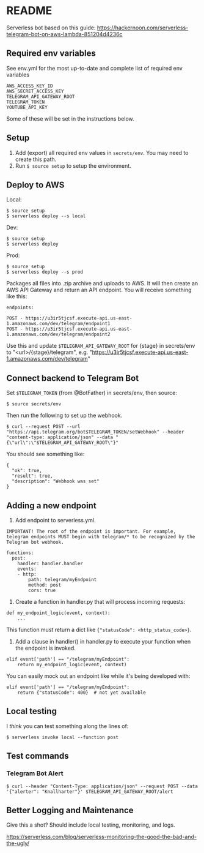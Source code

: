 # README

Serverless bot based on this guide:
https://hackernoon.com/serverless-telegram-bot-on-aws-lambda-851204d4236c

## Required env variables

See env.yml for the most up-to-date and complete list of required env variables

```
AWS_ACCESS_KEY_ID
AWS_SECRET_ACCESS_KEY
TELEGRAM_API_GATEWAY_ROOT
TELEGRAM_TOKEN
YOUTUBE_API_KEY
```

Some of these will be set in the instructions below.

## Setup

1. Add (export) all required env values in `secrets/env`. You may need to create this path.
1. Run `$ source setup` to setup the environment.

## Deploy to AWS

Local:
```
$ source setup
$ serverless deploy --s local
```

Dev:
```
$ source setup
$ serverless deploy
```

Prod:
```
$ source setup
$ serverless deploy --s prod
```

Packages all files into .zip archive and uploads to AWS. It will then create an AWS API Gateway and return an API endpoint. You will receive something like this:

```
endpoints:

POST - https://u3ir5tjcsf.execute-api.us-east-1.amazonaws.com/dev/telegram/endpoint1
POST - https://u3ir5tjcsf.execute-api.us-east-1.amazonaws.com/dev/telegram/endpoint2
```

Use this and update `$TELEGRAM_API_GATEWAY_ROOT` for {stage} in secrets/env to "<url\>/{stage}/telegram", e.g. "https://u3ir5tjcsf.execute-api.us-east-1.amazonaws.com/dev/telegram"

## Connect backend to Telegram Bot

Set `$TELEGRAM_TOKEN` (from @BotFather) in secrets/env, then source:

```
$ source secrets/env
```

Then run the following to set up the webhook.

```
$ curl --request POST --url "https://api.telegram.org/bot$TELEGRAM_TOKEN/setWebhook" --header "content-type: application/json" --data "{\"url\":\"$TELEGRAM_API_GATEWAY_ROOT\"}"
```

You should see something like:

```
{
  "ok": true,
  "result": true,
  "description": "Webhook was set"
}
```

## Adding a new endpoint

1. Add endpoint to serverless.yml.

  `IMPORTANT! The root of the endpoint is important. For example, telegram endpoints MUST begin with telegram/* to be recognized by the Telegram bot webhook.`

  ```
  functions:
    post:
      handler: handler.handler
      events:
      - http:
          path: telegram/myEndpoint
          method: post
          cors: true
  ```
1. Create a function in handler.py that will process incoming requests:
  ```
  def my_endpoint_logic(event, context):
      ...
  ```

  This function must return a dict like `{"statusCode": <http_status_code>}`.
1. Add a clause in handler() in handler.py to execute your function when the endpoint is invoked.
  ```
  elif event['path'] == "/telegram/myEndpoint":
      return my_endpoint_logic(event, context)
  ```
  You can easily mock out an endpoint like while it's being developed with:
  ```
  elif event['path'] == "/telegram/myEndpoint":
      return {"statusCode": 400}  # not yet available
  ```

## Local testing

I *think* you can test something along the lines of:

```
$ serverless invoke local --function post
```

## Test commands

### Telegram Bot Alert
```
$ curl --header "Content-Type: application/json" --request POST --data '{"alerter": "Knallharter"}' $TELEGRAM_API_GATEWAY_ROOT/alert
```

## Better Logging and Maintenance

Give this a shot? Should include local testing, monitoring, and logs.

https://serverless.com/blog/serverless-monitoring-the-good-the-bad-and-the-ugly/
